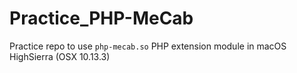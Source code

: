 # Practice_PHP-MeCab
Practice repo to use `php-mecab.so` PHP extension module in macOS HighSierra (OSX 10.13.3)
